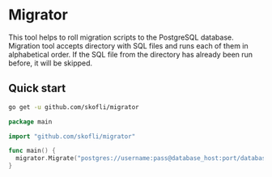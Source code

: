 # Migrator

This tool helps to roll migration scripts to the PostgreSQL database. 
Migration tool accepts directory with SQL files and runs each of them in alphabetical order. 
If the SQL file from the directory has already been run before, it will be skipped.

## Quick start

```sh
go get -u github.com/skofli/migrator
```

```go
package main

import "github.com/skofli/migrator"

func main() {
  migrator.Migrate("postgres://username:pass@database_host:port/database", "sqlMigrationPath")
}
```

